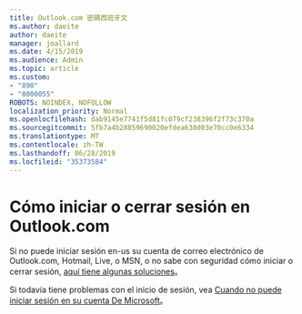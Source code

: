```yaml
---
title: Outlook.com 密碼西班牙文
ms.author: daeite
author: daeite
manager: joallard
ms.date: 4/15/2019
ms.audience: Admin
ms.topic: article
ms.custom:
- "890"
- "8000055"
ROBOTS: NOINDEX, NOFOLLOW
localization_priority: Normal
ms.openlocfilehash: dab9145e7741f5d81fc079cf238396f2f73c370a
ms.sourcegitcommit: 5fb7a4b28859690020efdea630d03e70cc0e6334
ms.translationtype: MT
ms.contentlocale: zh-TW
ms.lasthandoff: 06/28/2019
ms.locfileid: "35373584"
---
```

# <a name="cmo-iniciar-o-cerrar-sesin-en-outlookcom"></a>Cómo iniciar o cerrar sesión en Outlook.com

Si no puede iniciar sesión en-us su cuenta de correo electrónico de Outlook.com, Hotmail, Live, o MSN, o no sabe con seguridad cómo iniciar o cerrar sesión, [aquí tiene algunas soluciones](https://support.office.com/es-es/article/cómo-iniciar-o-cerrar-sesión-en-outlook-com-e08eb8ac-ac27-49f4-a400-a47311e1ee7e)。

Si todavía tiene problemas con el inicio de sesión, vea [Cuando no puede iniciar sesión en su cuenta De Microsoft](https://go.microsoft.com/fwlink/p/?linkid=837479)。
